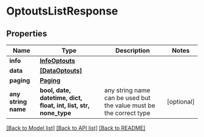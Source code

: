 # OptoutsListResponse


## Properties
Name | Type | Description | Notes
------------ | ------------- | ------------- | -------------
**info** | [**InfoOptouts**](InfoOptouts.md) |  | 
**data** | [**[DataOptouts]**](DataOptouts.md) |  | 
**paging** | [**Paging**](Paging.md) |  | 
**any string name** | **bool, date, datetime, dict, float, int, list, str, none_type** | any string name can be used but the value must be the correct type | [optional]

[[Back to Model list]](../../README.md#models) [[Back to API list]](../../README.md#available-methods) [[Back to README]](../../README.md)



